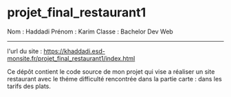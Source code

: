 # projet_final_restaurant1

Nom : Haddadi
Prénom : Karim
Classe : Bachelor Dev Web 

------------------------------------------------------------------------------------

l'url du site : https://khaddadi.esd-monsite.fr/projet_final_restaurant1/index.html


Ce dépôt contient le code source de mon projet qui vise a réaliser un site restaurant avec le théme
difficulté rencontrée dans la partie carte : dans les tarifs des plats.